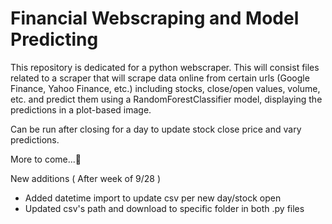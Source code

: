 # Financial Webscraping and Model Predicting

This repository is dedicated for a python webscraper. This will consist files related to a scraper that will scrape data online from certain urls (Google Finance, Yahoo Finance, etc.) including stocks, close/open values, volume, etc. and predict them using a RandomForestClassifier model, displaying the predictions in a plot-based image.

Can be run after closing for a day to update stock close price and vary predictions.

More to come...👀

New additions ( After week of 9/28 )

- Added datetime import to update csv per new day/stock open
- Updated csv's path and download to specific folder in both .py files
